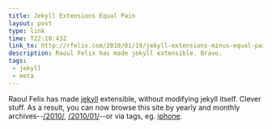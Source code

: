 ```yaml
---
title: Jekyll Extensions Equal Pain
layout: post
type: link
time: T22:10:43Z
link_to: http://rfelix.com/2010/01/19/jekyll-extensions-minus-equal-pain/
description: Raoul Felix has made jekyll extensible. Bravo.
tags:
 - jekyll
 - meta
---
```


Raoul Felix has made [jekyll](http://wiki.github.com/mojombo/jekyll/) extensible, without modifying jekyll itself. Clever stuff. As a result, you can now browse this site by yearly and monthly archives--[/2010/](/2010/ "Archives for 2010"), [/2010/01/](/2010/01/ "Archives for January 2010")--or via tags, eg. [iphone](/tag/iphone/).